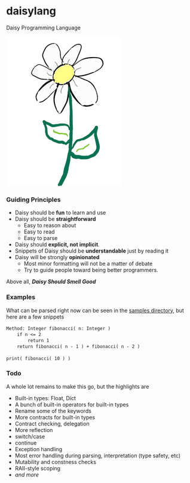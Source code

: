 # daisylang
Daisy Programming Language

![alt text](docs/daisy_small.png "Hand-drawn daisy")

### Guiding Principles
+ Daisy should be **fun** to learn and use
+ Daisy should be **straightforward**
  - Easy to reason about
  - Easy to read
  - Easy to parse
+ Daisy should **explicit, not implicit**.
+ Snippets of Daisy should be **understandable** just by reading it
+ Daisy will be strongly **opinionated**
  - Most minor formatting will not be a matter of debate
  - Try to guide people toward being better programmers.

Above all, **_Daisy Should Smell Good_**

### Examples

What can be parsed right now can be seen in the [samples directory](samples/),
but here are a few snippets

```
Method: Integer fibonacci( n: Integer )
    if n <= 2
        return 1
    return fibonacci( n - 1 ) + fibonacci( n - 2 )

print( fibonacci( 10 ) )
```

### Todo

A whole lot remains to make this go, but the highlights are
+ Built-in types: Float, Dict
+ A bunch of built-in operators for built-in types
+ Rename some of the keywords
+ More contracts for built-in types
+ Contract checking, delegation
+ More reflection
+ switch/case
+ continue
+ Exception handling
+ Most error handling during parsing, interpretation (type safety, etc)
+ Mutability and constness checks
+ RAII-style scoping
+ *and more*
